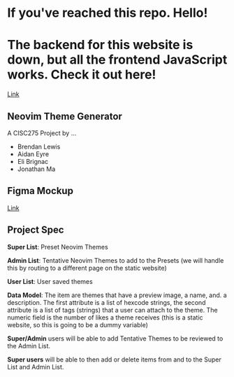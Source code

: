 # If you've reached this repo. Hello!
# The backend for this website is down, but all the frontend JavaScript works. Check it out here!
[Link](https://jma02.github.io/neovim-colorscheme-generator/)

## Neovim Theme Generator

A CISC275 Project by ...

- Brendan Lewis
- Aidan Eyre
- Eli Brignac
- Jonathan Ma

## Figma Mockup

[Link](https://www.figma.com/file/8sxJ7j3UE24UECSS2fkmjg/Neovim-Theme-Generator?node-id=2107-2109&t=SrqUOUIona8FqrsP-0)


## Project Spec

**Super List**: Preset Neovim Themes


**Admin List**: Tentative Neovim Themes to add to the Presets (we will handle
this by routing to a different page on the static website)


**User List**: User saved themes


**Data Model**: The item are themes that have a preview image, a name, and. a description. The first attribute is a list of hexcode strings, the second attribute is a list of tags (strings) that a user can attach to the theme. The numeric field is the number of likes a theme receives (this is a static website, so this is going to be a dummy variable)


**Super/Admin** users will be able to add Tentative Themes to be reviewed
to the Admin List.


**Super users** will be able to then add or delete items from and to the Super List and Admin List.
